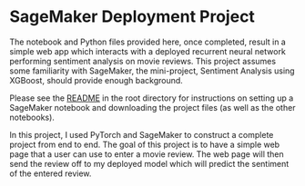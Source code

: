 # SageMaker Deployment Project
The notebook and Python files provided here, once completed, result in a simple web app which interacts with a deployed recurrent neural
network performing sentiment analysis on movie reviews. This project assumes some familiarity with SageMaker, the mini-project, Sentiment
Analysis using XGBoost, should provide enough background.

Please see the [README](https://github.com/udacity/sagemaker-deployment/tree/master/README.md)
in the root directory for instructions on setting up a SageMaker notebook and downloading the project files (as well as the other notebooks).

In this project, I used PyTorch and SageMaker to construct a complete project from end to end. The goal of this project is to have a simple web page that a user can use to enter a movie review. The web page will then send the review off to my deployed model which will predict the sentiment of the entered review.
